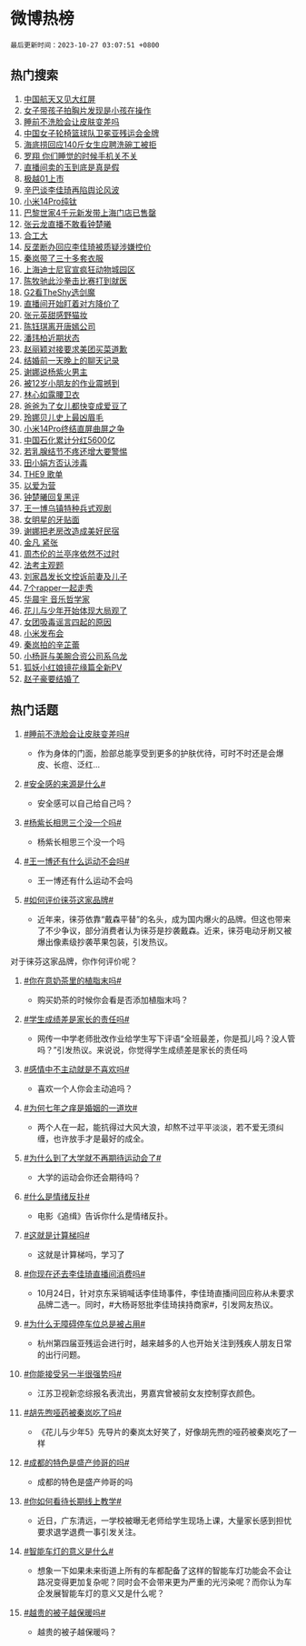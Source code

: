 # 微博热榜

`最后更新时间：2023-10-27 03:07:51 +0800`

## 热门搜索

1. [中国航天又见大红屏](https://m.weibo.cn/search?containerid=100103type%3D1%26t%3D10%26q%3D%23%E4%B8%AD%E5%9B%BD%E8%88%AA%E5%A4%A9%E5%8F%88%E8%A7%81%E5%A4%A7%E7%BA%A2%E5%B1%8F%23&stream_entry_id=51&isnewpage=1&extparam=seat%3D1%26c_type%3D51%26dgr%3D0%26pos%3D0%26cate%3D10103%26q%3D%2523%25E4%25B8%25AD%25E5%259B%25BD%25E8%2588%25AA%25E5%25A4%25A9%25E5%258F%2588%25E8%25A7%2581%25E5%25A4%25A7%25E7%25BA%25A2%25E5%25B1%258F%2523%26filter_type%3Drealtimehot%26stream_entry_id%3D51%26display_time%3D1698347270%26pre_seqid%3D1698347270213016535212)
1. [女子带孩子拍胸片发现是小孩在操作](https://m.weibo.cn/search?containerid=100103type%3D1%26t%3D10%26q%3D%23%E5%A5%B3%E5%AD%90%E5%B8%A6%E5%AD%A9%E5%AD%90%E6%8B%8D%E8%83%B8%E7%89%87%E5%8F%91%E7%8E%B0%E6%98%AF%E5%B0%8F%E5%AD%A9%E5%9C%A8%E6%93%8D%E4%BD%9C%23&stream_entry_id=31&isnewpage=1&extparam=seat%3D1%26realpos%3D1%26q%3D%2523%25E5%25A5%25B3%25E5%25AD%2590%25E5%25B8%25A6%25E5%25AD%25A9%25E5%25AD%2590%25E6%258B%258D%25E8%2583%25B8%25E7%2589%2587%25E5%258F%2591%25E7%258E%25B0%25E6%2598%25AF%25E5%25B0%258F%25E5%25AD%25A9%25E5%259C%25A8%25E6%2593%258D%25E4%25BD%259C%2523%26stream_entry_id%3D31%26c_type%3D31%26dgr%3D0%26pos%3D0%26cate%3D5001%26flag%3D2%26filter_type%3Drealtimehot%26band_rank%3D1%26lcate%3D5001%26display_time%3D1698347270%26pre_seqid%3D1698347270213016535212)
1. [睡前不洗脸会让皮肤变差吗](https://m.weibo.cn/search?containerid=100103type%3D1%26t%3D10%26q%3D%23%E7%9D%A1%E5%89%8D%E4%B8%8D%E6%B4%97%E8%84%B8%E4%BC%9A%E8%AE%A9%E7%9A%AE%E8%82%A4%E5%8F%98%E5%B7%AE%E5%90%97%23&stream_entry_id=31&isnewpage=1&extparam=seat%3D1%26realpos%3D2%26q%3D%2523%25E7%259D%25A1%25E5%2589%258D%25E4%25B8%258D%25E6%25B4%2597%25E8%2584%25B8%25E4%25BC%259A%25E8%25AE%25A9%25E7%259A%25AE%25E8%2582%25A4%25E5%258F%2598%25E5%25B7%25AE%25E5%2590%2597%2523%26stream_entry_id%3D31%26c_type%3D31%26dgr%3D0%26pos%3D1%26cate%3D5001%26flag%3D16%26filter_type%3Drealtimehot%26band_rank%3D2%26lcate%3D5001%26display_time%3D1698347270%26pre_seqid%3D1698347270213016535212)
1. [中国女子轮椅篮球队卫冕亚残运会金牌](https://m.weibo.cn/search?containerid=100103type%3D1%26t%3D10%26q%3D%23%E4%B8%AD%E5%9B%BD%E5%A5%B3%E5%AD%90%E8%BD%AE%E6%A4%85%E7%AF%AE%E7%90%83%E9%98%9F%E5%8D%AB%E5%86%95%E4%BA%9A%E6%AE%8B%E8%BF%90%E4%BC%9A%E9%87%91%E7%89%8C%23&stream_entry_id=31&isnewpage=1&extparam=seat%3D1%26realpos%3D3%26q%3D%2523%25E4%25B8%25AD%25E5%259B%25BD%25E5%25A5%25B3%25E5%25AD%2590%25E8%25BD%25AE%25E6%25A4%2585%25E7%25AF%25AE%25E7%2590%2583%25E9%2598%259F%25E5%258D%25AB%25E5%2586%2595%25E4%25BA%259A%25E6%25AE%258B%25E8%25BF%2590%25E4%25BC%259A%25E9%2587%2591%25E7%2589%258C%2523%26stream_entry_id%3D31%26c_type%3D31%26dgr%3D0%26pos%3D2%26cate%3D5001%26flag%3D0%26filter_type%3Drealtimehot%26band_rank%3D3%26lcate%3D5001%26display_time%3D1698347270%26pre_seqid%3D1698347270213016535212)
1. [海底捞回应140斤女生应聘洗碗工被拒](https://m.weibo.cn/search?containerid=100103type%3D1%26t%3D10%26q%3D%23%E6%B5%B7%E5%BA%95%E6%8D%9E%E5%9B%9E%E5%BA%94140%E6%96%A4%E5%A5%B3%E7%94%9F%E5%BA%94%E8%81%98%E6%B4%97%E7%A2%97%E5%B7%A5%E8%A2%AB%E6%8B%92%23&stream_entry_id=31&isnewpage=1&extparam=seat%3D1%26realpos%3D4%26q%3D%2523%25E6%25B5%25B7%25E5%25BA%2595%25E6%258D%259E%25E5%259B%259E%25E5%25BA%2594140%25E6%2596%25A4%25E5%25A5%25B3%25E7%2594%259F%25E5%25BA%2594%25E8%2581%2598%25E6%25B4%2597%25E7%25A2%2597%25E5%25B7%25A5%25E8%25A2%25AB%25E6%258B%2592%2523%26stream_entry_id%3D31%26c_type%3D31%26dgr%3D0%26pos%3D3%26cate%3D5001%26flag%3D0%26filter_type%3Drealtimehot%26band_rank%3D4%26lcate%3D5001%26display_time%3D1698347270%26pre_seqid%3D1698347270213016535212)
1. [罗翔 你们睡觉的时候手机关不关](https://m.weibo.cn/search?containerid=100103type%3D1%26t%3D10%26q%3D%E7%BD%97%E7%BF%94+%E4%BD%A0%E4%BB%AC%E7%9D%A1%E8%A7%89%E7%9A%84%E6%97%B6%E5%80%99%E6%89%8B%E6%9C%BA%E5%85%B3%E4%B8%8D%E5%85%B3&stream_entry_id=31&isnewpage=1&extparam=seat%3D1%26realpos%3D5%26q%3D%25E7%25BD%2597%25E7%25BF%2594%2520%25E4%25BD%25A0%25E4%25BB%25AC%25E7%259D%25A1%25E8%25A7%2589%25E7%259A%2584%25E6%2597%25B6%25E5%2580%2599%25E6%2589%258B%25E6%259C%25BA%25E5%2585%25B3%25E4%25B8%258D%25E5%2585%25B3%26stream_entry_id%3D31%26c_type%3D31%26dgr%3D0%26pos%3D4%26cate%3D5001%26flag%3D0%26filter_type%3Drealtimehot%26band_rank%3D5%26lcate%3D5001%26display_time%3D1698347270%26pre_seqid%3D1698347270213016535212)
1. [直播间卖的玉到底是真是假](https://m.weibo.cn/search?containerid=100103type%3D1%26t%3D10%26q%3D%23%E7%9B%B4%E6%92%AD%E9%97%B4%E5%8D%96%E7%9A%84%E7%8E%89%E5%88%B0%E5%BA%95%E6%98%AF%E7%9C%9F%E6%98%AF%E5%81%87%23&stream_entry_id=31&isnewpage=1&extparam=seat%3D1%26realpos%3D6%26q%3D%2523%25E7%259B%25B4%25E6%2592%25AD%25E9%2597%25B4%25E5%258D%2596%25E7%259A%2584%25E7%258E%2589%25E5%2588%25B0%25E5%25BA%2595%25E6%2598%25AF%25E7%259C%259F%25E6%2598%25AF%25E5%2581%2587%2523%26stream_entry_id%3D31%26c_type%3D31%26dgr%3D0%26pos%3D5%26cate%3D5001%26flag%3D0%26filter_type%3Drealtimehot%26band_rank%3D6%26lcate%3D5001%26display_time%3D1698347270%26pre_seqid%3D1698347270213016535212)
1. [极越01上市](https://m.weibo.cn/search?containerid=100103type%3D1%26t%3D10%26q%3D%23%E6%9E%81%E8%B6%8A01%E4%B8%8A%E5%B8%82%23&stream_entry_id=31&isnewpage=1&extparam=seat%3D1%26dgr%3D0%26q%3D%2523%25E6%259E%2581%25E8%25B6%258A01%25E4%25B8%258A%25E5%25B8%2582%2523%26stream_entry_id%3D31%26pos%3D6%26adid%3D209200%26c_type%3D31%26topic_ad%3D1%26band_rank%3D7%26cate%3D5001%26filter_type%3Drealtimehot%26is_ad_pos%3D1%26lcate%3D5001%26display_time%3D1698347270%26pre_seqid%3D1698347270213016535212)
1. [辛巴谈李佳琦再陷舆论风波](https://m.weibo.cn/search?containerid=100103type%3D1%26t%3D10%26q%3D%23%E8%BE%9B%E5%B7%B4%E8%B0%88%E6%9D%8E%E4%BD%B3%E7%90%A6%E5%86%8D%E9%99%B7%E8%88%86%E8%AE%BA%E9%A3%8E%E6%B3%A2%23&stream_entry_id=31&isnewpage=1&extparam=seat%3D1%26realpos%3D7%26q%3D%2523%25E8%25BE%259B%25E5%25B7%25B4%25E8%25B0%2588%25E6%259D%258E%25E4%25BD%25B3%25E7%2590%25A6%25E5%2586%258D%25E9%2599%25B7%25E8%2588%2586%25E8%25AE%25BA%25E9%25A3%258E%25E6%25B3%25A2%2523%26stream_entry_id%3D31%26c_type%3D31%26dgr%3D0%26pos%3D7%26cate%3D5001%26flag%3D0%26filter_type%3Drealtimehot%26band_rank%3D7%26lcate%3D5001%26display_time%3D1698347270%26pre_seqid%3D1698347270213016535212)
1. [小米14Pro纯钛](https://m.weibo.cn/search?containerid=100103type%3D1%26t%3D10%26q%3D%23%E5%B0%8F%E7%B1%B314Pro%E7%BA%AF%E9%92%9B%23&stream_entry_id=31&isnewpage=1&extparam=seat%3D1%26realpos%3D8%26q%3D%2523%25E5%25B0%258F%25E7%25B1%25B314Pro%25E7%25BA%25AF%25E9%2592%259B%2523%26stream_entry_id%3D31%26c_type%3D31%26dgr%3D0%26pos%3D8%26cate%3D5001%26flag%3D0%26filter_type%3Drealtimehot%26band_rank%3D8%26lcate%3D5001%26display_time%3D1698347270%26pre_seqid%3D1698347270213016535212)
1. [巴黎世家4千元新发带上海门店已售罄](https://m.weibo.cn/search?containerid=100103type%3D1%26t%3D10%26q%3D%23%E5%B7%B4%E9%BB%8E%E4%B8%96%E5%AE%B64%E5%8D%83%E5%85%83%E6%96%B0%E5%8F%91%E5%B8%A6%E4%B8%8A%E6%B5%B7%E9%97%A8%E5%BA%97%E5%B7%B2%E5%94%AE%E7%BD%84%23&stream_entry_id=31&isnewpage=1&extparam=seat%3D1%26realpos%3D9%26q%3D%2523%25E5%25B7%25B4%25E9%25BB%258E%25E4%25B8%2596%25E5%25AE%25B64%25E5%258D%2583%25E5%2585%2583%25E6%2596%25B0%25E5%258F%2591%25E5%25B8%25A6%25E4%25B8%258A%25E6%25B5%25B7%25E9%2597%25A8%25E5%25BA%2597%25E5%25B7%25B2%25E5%2594%25AE%25E7%25BD%2584%2523%26stream_entry_id%3D31%26c_type%3D31%26dgr%3D0%26pos%3D9%26cate%3D5001%26flag%3D0%26filter_type%3Drealtimehot%26band_rank%3D9%26lcate%3D5001%26display_time%3D1698347270%26pre_seqid%3D1698347270213016535212)
1. [张云龙直播不敢看钟楚曦](https://m.weibo.cn/search?containerid=100103type%3D1%26t%3D10%26q%3D%23%E5%BC%A0%E4%BA%91%E9%BE%99%E7%9B%B4%E6%92%AD%E4%B8%8D%E6%95%A2%E7%9C%8B%E9%92%9F%E6%A5%9A%E6%9B%A6%23&stream_entry_id=31&isnewpage=1&extparam=seat%3D1%26realpos%3D10%26q%3D%2523%25E5%25BC%25A0%25E4%25BA%2591%25E9%25BE%2599%25E7%259B%25B4%25E6%2592%25AD%25E4%25B8%258D%25E6%2595%25A2%25E7%259C%258B%25E9%2592%259F%25E6%25A5%259A%25E6%259B%25A6%2523%26stream_entry_id%3D31%26c_type%3D31%26dgr%3D0%26pos%3D10%26cate%3D5001%26flag%3D0%26filter_type%3Drealtimehot%26band_rank%3D10%26lcate%3D5001%26display_time%3D1698347270%26pre_seqid%3D1698347270213016535212)
1. [合工大](https://m.weibo.cn/search?containerid=100103type%3D1%26t%3D10%26q%3D%E5%90%88%E5%B7%A5%E5%A4%A7&stream_entry_id=31&isnewpage=1&extparam=seat%3D1%26realpos%3D11%26q%3D%25E5%2590%2588%25E5%25B7%25A5%25E5%25A4%25A7%26stream_entry_id%3D31%26c_type%3D31%26dgr%3D0%26pos%3D11%26cate%3D5001%26flag%3D0%26filter_type%3Drealtimehot%26band_rank%3D11%26lcate%3D5001%26display_time%3D1698347270%26pre_seqid%3D1698347270213016535212)
1. [反垄断办回应李佳琦被质疑涉嫌控价](https://m.weibo.cn/search?containerid=100103type%3D1%26t%3D10%26q%3D%23%E5%8F%8D%E5%9E%84%E6%96%AD%E5%8A%9E%E5%9B%9E%E5%BA%94%E6%9D%8E%E4%BD%B3%E7%90%A6%E8%A2%AB%E8%B4%A8%E7%96%91%E6%B6%89%E5%AB%8C%E6%8E%A7%E4%BB%B7%23&stream_entry_id=31&isnewpage=1&extparam=seat%3D1%26realpos%3D12%26q%3D%2523%25E5%258F%258D%25E5%259E%2584%25E6%2596%25AD%25E5%258A%259E%25E5%259B%259E%25E5%25BA%2594%25E6%259D%258E%25E4%25BD%25B3%25E7%2590%25A6%25E8%25A2%25AB%25E8%25B4%25A8%25E7%2596%2591%25E6%25B6%2589%25E5%25AB%258C%25E6%258E%25A7%25E4%25BB%25B7%2523%26stream_entry_id%3D31%26c_type%3D31%26dgr%3D0%26pos%3D12%26cate%3D5001%26flag%3D0%26filter_type%3Drealtimehot%26band_rank%3D12%26lcate%3D5001%26display_time%3D1698347270%26pre_seqid%3D1698347270213016535212)
1. [秦岚带了三十多套衣服](https://m.weibo.cn/search?containerid=100103type%3D1%26t%3D10%26q%3D%23%E7%A7%A6%E5%B2%9A%E5%B8%A6%E4%BA%86%E4%B8%89%E5%8D%81%E5%A4%9A%E5%A5%97%E8%A1%A3%E6%9C%8D%23&stream_entry_id=31&isnewpage=1&extparam=seat%3D1%26realpos%3D13%26q%3D%2523%25E7%25A7%25A6%25E5%25B2%259A%25E5%25B8%25A6%25E4%25BA%2586%25E4%25B8%2589%25E5%258D%2581%25E5%25A4%259A%25E5%25A5%2597%25E8%25A1%25A3%25E6%259C%258D%2523%26stream_entry_id%3D31%26c_type%3D31%26dgr%3D0%26pos%3D13%26cate%3D5001%26flag%3D0%26filter_type%3Drealtimehot%26band_rank%3D13%26lcate%3D5001%26display_time%3D1698347270%26pre_seqid%3D1698347270213016535212)
1. [上海迪士尼官宣疯狂动物城园区](https://m.weibo.cn/search?containerid=100103type%3D1%26t%3D10%26q%3D%23%E4%B8%8A%E6%B5%B7%E8%BF%AA%E5%A3%AB%E5%B0%BC%E5%AE%98%E5%AE%A3%E7%96%AF%E7%8B%82%E5%8A%A8%E7%89%A9%E5%9F%8E%E5%9B%AD%E5%8C%BA%23&stream_entry_id=31&isnewpage=1&extparam=seat%3D1%26realpos%3D14%26q%3D%2523%25E4%25B8%258A%25E6%25B5%25B7%25E8%25BF%25AA%25E5%25A3%25AB%25E5%25B0%25BC%25E5%25AE%2598%25E5%25AE%25A3%25E7%2596%25AF%25E7%258B%2582%25E5%258A%25A8%25E7%2589%25A9%25E5%259F%258E%25E5%259B%25AD%25E5%258C%25BA%2523%26stream_entry_id%3D31%26c_type%3D31%26dgr%3D0%26pos%3D14%26cate%3D5001%26flag%3D0%26filter_type%3Drealtimehot%26band_rank%3D14%26lcate%3D5001%26display_time%3D1698347270%26pre_seqid%3D1698347270213016535212)
1. [陈牧驰此沙拳击比赛打到就医](https://m.weibo.cn/search?containerid=100103type%3D1%26t%3D10%26q%3D%E9%99%88%E7%89%A7%E9%A9%B0%E6%AD%A4%E6%B2%99%E6%8B%B3%E5%87%BB%E6%AF%94%E8%B5%9B%E6%89%93%E5%88%B0%E5%B0%B1%E5%8C%BB&stream_entry_id=31&isnewpage=1&extparam=seat%3D1%26realpos%3D15%26q%3D%25E9%2599%2588%25E7%2589%25A7%25E9%25A9%25B0%25E6%25AD%25A4%25E6%25B2%2599%25E6%258B%25B3%25E5%2587%25BB%25E6%25AF%2594%25E8%25B5%259B%25E6%2589%2593%25E5%2588%25B0%25E5%25B0%25B1%25E5%258C%25BB%26stream_entry_id%3D31%26c_type%3D31%26dgr%3D0%26pos%3D15%26cate%3D5001%26flag%3D0%26filter_type%3Drealtimehot%26band_rank%3D15%26lcate%3D5001%26display_time%3D1698347270%26pre_seqid%3D1698347270213016535212)
1. [G2看TheShy选剑魔](https://m.weibo.cn/search?containerid=100103type%3D1%26t%3D10%26q%3DG2%E7%9C%8BTheShy%E9%80%89%E5%89%91%E9%AD%94&stream_entry_id=31&isnewpage=1&extparam=seat%3D1%26realpos%3D16%26q%3DG2%25E7%259C%258BTheShy%25E9%2580%2589%25E5%2589%2591%25E9%25AD%2594%26stream_entry_id%3D31%26c_type%3D31%26dgr%3D0%26pos%3D16%26cate%3D5001%26flag%3D0%26filter_type%3Drealtimehot%26band_rank%3D16%26lcate%3D5001%26display_time%3D1698347270%26pre_seqid%3D1698347270213016535212)
1. [直播间开始盯着对方降价了](https://m.weibo.cn/search?containerid=100103type%3D1%26t%3D10%26q%3D%23%E7%9B%B4%E6%92%AD%E9%97%B4%E5%BC%80%E5%A7%8B%E7%9B%AF%E7%9D%80%E5%AF%B9%E6%96%B9%E9%99%8D%E4%BB%B7%E4%BA%86%23&stream_entry_id=31&isnewpage=1&extparam=seat%3D1%26realpos%3D17%26q%3D%2523%25E7%259B%25B4%25E6%2592%25AD%25E9%2597%25B4%25E5%25BC%2580%25E5%25A7%258B%25E7%259B%25AF%25E7%259D%2580%25E5%25AF%25B9%25E6%2596%25B9%25E9%2599%258D%25E4%25BB%25B7%25E4%25BA%2586%2523%26stream_entry_id%3D31%26c_type%3D31%26dgr%3D0%26pos%3D17%26cate%3D5001%26flag%3D0%26filter_type%3Drealtimehot%26band_rank%3D17%26lcate%3D5001%26display_time%3D1698347270%26pre_seqid%3D1698347270213016535212)
1. [张元英甜感野猫妆](https://m.weibo.cn/search?containerid=100103type%3D1%26t%3D10%26q%3D%23%E5%BC%A0%E5%85%83%E8%8B%B1%E7%94%9C%E6%84%9F%E9%87%8E%E7%8C%AB%E5%A6%86%23&stream_entry_id=31&isnewpage=1&extparam=seat%3D1%26realpos%3D18%26q%3D%2523%25E5%25BC%25A0%25E5%2585%2583%25E8%258B%25B1%25E7%2594%259C%25E6%2584%259F%25E9%2587%258E%25E7%258C%25AB%25E5%25A6%2586%2523%26stream_entry_id%3D31%26c_type%3D31%26dgr%3D0%26pos%3D18%26cate%3D5001%26flag%3D0%26filter_type%3Drealtimehot%26band_rank%3D18%26lcate%3D5001%26display_time%3D1698347270%26pre_seqid%3D1698347270213016535212)
1. [陈钰琪离开唐嫣公司](https://m.weibo.cn/search?containerid=100103type%3D1%26t%3D10%26q%3D%23%E9%99%88%E9%92%B0%E7%90%AA%E7%A6%BB%E5%BC%80%E5%94%90%E5%AB%A3%E5%85%AC%E5%8F%B8%23&stream_entry_id=31&isnewpage=1&extparam=seat%3D1%26realpos%3D19%26q%3D%2523%25E9%2599%2588%25E9%2592%25B0%25E7%2590%25AA%25E7%25A6%25BB%25E5%25BC%2580%25E5%2594%2590%25E5%25AB%25A3%25E5%2585%25AC%25E5%258F%25B8%2523%26stream_entry_id%3D31%26c_type%3D31%26dgr%3D0%26pos%3D19%26cate%3D5001%26flag%3D0%26filter_type%3Drealtimehot%26band_rank%3D19%26lcate%3D5001%26display_time%3D1698347270%26pre_seqid%3D1698347270213016535212)
1. [潘玮柏近期状态](https://m.weibo.cn/search?containerid=100103type%3D1%26t%3D10%26q%3D%23%E6%BD%98%E7%8E%AE%E6%9F%8F%E8%BF%91%E6%9C%9F%E7%8A%B6%E6%80%81%23&stream_entry_id=31&isnewpage=1&extparam=seat%3D1%26realpos%3D20%26q%3D%2523%25E6%25BD%2598%25E7%258E%25AE%25E6%259F%258F%25E8%25BF%2591%25E6%259C%259F%25E7%258A%25B6%25E6%2580%2581%2523%26stream_entry_id%3D31%26c_type%3D31%26dgr%3D0%26pos%3D20%26cate%3D5001%26flag%3D0%26filter_type%3Drealtimehot%26band_rank%3D20%26lcate%3D5001%26display_time%3D1698347270%26pre_seqid%3D1698347270213016535212)
1. [赵丽颖对接要求美团买菜道歉](https://m.weibo.cn/search?containerid=100103type%3D1%26t%3D10%26q%3D%23%E8%B5%B5%E4%B8%BD%E9%A2%96%E5%AF%B9%E6%8E%A5%E8%A6%81%E6%B1%82%E7%BE%8E%E5%9B%A2%E4%B9%B0%E8%8F%9C%E9%81%93%E6%AD%89%23&stream_entry_id=31&isnewpage=1&extparam=seat%3D1%26realpos%3D21%26q%3D%2523%25E8%25B5%25B5%25E4%25B8%25BD%25E9%25A2%2596%25E5%25AF%25B9%25E6%258E%25A5%25E8%25A6%2581%25E6%25B1%2582%25E7%25BE%258E%25E5%259B%25A2%25E4%25B9%25B0%25E8%258F%259C%25E9%2581%2593%25E6%25AD%2589%2523%26stream_entry_id%3D31%26c_type%3D31%26dgr%3D0%26pos%3D21%26cate%3D5001%26flag%3D2%26filter_type%3Drealtimehot%26band_rank%3D21%26lcate%3D5001%26display_time%3D1698347270%26pre_seqid%3D1698347270213016535212)
1. [结婚前一天晚上的聊天记录](https://m.weibo.cn/search?containerid=100103type%3D1%26t%3D10%26q%3D%E7%BB%93%E5%A9%9A%E5%89%8D%E4%B8%80%E5%A4%A9%E6%99%9A%E4%B8%8A%E7%9A%84%E8%81%8A%E5%A4%A9%E8%AE%B0%E5%BD%95&stream_entry_id=31&isnewpage=1&extparam=seat%3D1%26realpos%3D22%26q%3D%25E7%25BB%2593%25E5%25A9%259A%25E5%2589%258D%25E4%25B8%2580%25E5%25A4%25A9%25E6%2599%259A%25E4%25B8%258A%25E7%259A%2584%25E8%2581%258A%25E5%25A4%25A9%25E8%25AE%25B0%25E5%25BD%2595%26stream_entry_id%3D31%26c_type%3D31%26dgr%3D0%26pos%3D22%26cate%3D5001%26flag%3D0%26filter_type%3Drealtimehot%26band_rank%3D22%26lcate%3D5001%26display_time%3D1698347270%26pre_seqid%3D1698347270213016535212)
1. [谢娜说杨紫火男主](https://m.weibo.cn/search?containerid=100103type%3D1%26t%3D10%26q%3D%23%E8%B0%A2%E5%A8%9C%E8%AF%B4%E6%9D%A8%E7%B4%AB%E7%81%AB%E7%94%B7%E4%B8%BB%23&stream_entry_id=31&isnewpage=1&extparam=seat%3D1%26realpos%3D23%26q%3D%2523%25E8%25B0%25A2%25E5%25A8%259C%25E8%25AF%25B4%25E6%259D%25A8%25E7%25B4%25AB%25E7%2581%25AB%25E7%2594%25B7%25E4%25B8%25BB%2523%26stream_entry_id%3D31%26c_type%3D31%26dgr%3D0%26pos%3D23%26cate%3D5001%26flag%3D0%26filter_type%3Drealtimehot%26band_rank%3D23%26lcate%3D5001%26display_time%3D1698347270%26pre_seqid%3D1698347270213016535212)
1. [被12岁小朋友的作业震撼到](https://m.weibo.cn/search?containerid=100103type%3D1%26t%3D10%26q%3D%E8%A2%AB12%E5%B2%81%E5%B0%8F%E6%9C%8B%E5%8F%8B%E7%9A%84%E4%BD%9C%E4%B8%9A%E9%9C%87%E6%92%BC%E5%88%B0&stream_entry_id=31&isnewpage=1&extparam=seat%3D1%26realpos%3D24%26q%3D%25E8%25A2%25AB12%25E5%25B2%2581%25E5%25B0%258F%25E6%259C%258B%25E5%258F%258B%25E7%259A%2584%25E4%25BD%259C%25E4%25B8%259A%25E9%259C%2587%25E6%2592%25BC%25E5%2588%25B0%26stream_entry_id%3D31%26c_type%3D31%26dgr%3D0%26pos%3D24%26cate%3D5001%26flag%3D0%26filter_type%3Drealtimehot%26band_rank%3D24%26lcate%3D5001%26display_time%3D1698347270%26pre_seqid%3D1698347270213016535212)
1. [林心如露腰卫衣](https://m.weibo.cn/search?containerid=100103type%3D1%26t%3D10%26q%3D%23%E6%9E%97%E5%BF%83%E5%A6%82%E9%9C%B2%E8%85%B0%E5%8D%AB%E8%A1%A3%23&stream_entry_id=31&isnewpage=1&extparam=seat%3D1%26realpos%3D25%26q%3D%2523%25E6%259E%2597%25E5%25BF%2583%25E5%25A6%2582%25E9%259C%25B2%25E8%2585%25B0%25E5%258D%25AB%25E8%25A1%25A3%2523%26stream_entry_id%3D31%26c_type%3D31%26dgr%3D0%26pos%3D25%26cate%3D5001%26flag%3D1%26filter_type%3Drealtimehot%26band_rank%3D25%26lcate%3D5001%26display_time%3D1698347270%26pre_seqid%3D1698347270213016535212)
1. [爸爸为了女儿都快变成爱豆了](https://m.weibo.cn/search?containerid=100103type%3D1%26t%3D10%26q%3D%23%E7%88%B8%E7%88%B8%E4%B8%BA%E4%BA%86%E5%A5%B3%E5%84%BF%E9%83%BD%E5%BF%AB%E5%8F%98%E6%88%90%E7%88%B1%E8%B1%86%E4%BA%86%23&stream_entry_id=31&isnewpage=1&extparam=seat%3D1%26realpos%3D26%26q%3D%2523%25E7%2588%25B8%25E7%2588%25B8%25E4%25B8%25BA%25E4%25BA%2586%25E5%25A5%25B3%25E5%2584%25BF%25E9%2583%25BD%25E5%25BF%25AB%25E5%258F%2598%25E6%2588%2590%25E7%2588%25B1%25E8%25B1%2586%25E4%25BA%2586%2523%26stream_entry_id%3D31%26c_type%3D31%26dgr%3D0%26pos%3D26%26cate%3D5001%26flag%3D0%26filter_type%3Drealtimehot%26band_rank%3D26%26lcate%3D5001%26display_time%3D1698347270%26pre_seqid%3D1698347270213016535212)
1. [玲娜贝儿史上最凶眉毛](https://m.weibo.cn/search?containerid=100103type%3D1%26t%3D10%26q%3D%23%E7%8E%B2%E5%A8%9C%E8%B4%9D%E5%84%BF%E5%8F%B2%E4%B8%8A%E6%9C%80%E5%87%B6%E7%9C%89%E6%AF%9B%23&stream_entry_id=31&isnewpage=1&extparam=seat%3D1%26realpos%3D27%26q%3D%2523%25E7%258E%25B2%25E5%25A8%259C%25E8%25B4%259D%25E5%2584%25BF%25E5%258F%25B2%25E4%25B8%258A%25E6%259C%2580%25E5%2587%25B6%25E7%259C%2589%25E6%25AF%259B%2523%26stream_entry_id%3D31%26c_type%3D31%26dgr%3D0%26pos%3D27%26cate%3D5001%26flag%3D0%26filter_type%3Drealtimehot%26band_rank%3D27%26lcate%3D5001%26display_time%3D1698347270%26pre_seqid%3D1698347270213016535212)
1. [小米14Pro终结直屏曲屏之争](https://m.weibo.cn/search?containerid=100103type%3D1%26t%3D10%26q%3D%23%E5%B0%8F%E7%B1%B314Pro%E7%BB%88%E7%BB%93%E7%9B%B4%E5%B1%8F%E6%9B%B2%E5%B1%8F%E4%B9%8B%E4%BA%89%23&stream_entry_id=31&isnewpage=1&extparam=seat%3D1%26realpos%3D28%26q%3D%2523%25E5%25B0%258F%25E7%25B1%25B314Pro%25E7%25BB%2588%25E7%25BB%2593%25E7%259B%25B4%25E5%25B1%258F%25E6%259B%25B2%25E5%25B1%258F%25E4%25B9%258B%25E4%25BA%2589%2523%26stream_entry_id%3D31%26c_type%3D31%26dgr%3D0%26pos%3D28%26cate%3D5001%26flag%3D0%26filter_type%3Drealtimehot%26band_rank%3D28%26lcate%3D5001%26display_time%3D1698347270%26pre_seqid%3D1698347270213016535212)
1. [中国石化累计分红5600亿](https://m.weibo.cn/search?containerid=100103type%3D1%26t%3D10%26q%3D%23%E4%B8%AD%E5%9B%BD%E7%9F%B3%E5%8C%96%E7%B4%AF%E8%AE%A1%E5%88%86%E7%BA%A25600%E4%BA%BF%23&stream_entry_id=31&isnewpage=1&extparam=seat%3D1%26realpos%3D29%26q%3D%2523%25E4%25B8%25AD%25E5%259B%25BD%25E7%259F%25B3%25E5%258C%2596%25E7%25B4%25AF%25E8%25AE%25A1%25E5%2588%2586%25E7%25BA%25A25600%25E4%25BA%25BF%2523%26stream_entry_id%3D31%26c_type%3D31%26dgr%3D0%26pos%3D29%26cate%3D5001%26flag%3D0%26filter_type%3Drealtimehot%26band_rank%3D29%26lcate%3D5001%26display_time%3D1698347270%26pre_seqid%3D1698347270213016535212)
1. [若乳腺结节不疼还增大要警惕](https://m.weibo.cn/search?containerid=100103type%3D1%26t%3D10%26q%3D%23%E8%8B%A5%E4%B9%B3%E8%85%BA%E7%BB%93%E8%8A%82%E4%B8%8D%E7%96%BC%E8%BF%98%E5%A2%9E%E5%A4%A7%E8%A6%81%E8%AD%A6%E6%83%95%23&stream_entry_id=31&isnewpage=1&extparam=seat%3D1%26realpos%3D30%26q%3D%2523%25E8%258B%25A5%25E4%25B9%25B3%25E8%2585%25BA%25E7%25BB%2593%25E8%258A%2582%25E4%25B8%258D%25E7%2596%25BC%25E8%25BF%2598%25E5%25A2%259E%25E5%25A4%25A7%25E8%25A6%2581%25E8%25AD%25A6%25E6%2583%2595%2523%26stream_entry_id%3D31%26c_type%3D31%26dgr%3D0%26pos%3D30%26cate%3D5001%26flag%3D0%26filter_type%3Drealtimehot%26band_rank%3D30%26lcate%3D5001%26display_time%3D1698347270%26pre_seqid%3D1698347270213016535212)
1. [田小娟方否认涉毒](https://m.weibo.cn/search?containerid=100103type%3D1%26t%3D10%26q%3D%23%E7%94%B0%E5%B0%8F%E5%A8%9F%E6%96%B9%E5%90%A6%E8%AE%A4%E6%B6%89%E6%AF%92%23&stream_entry_id=31&isnewpage=1&extparam=seat%3D1%26realpos%3D31%26q%3D%2523%25E7%2594%25B0%25E5%25B0%258F%25E5%25A8%259F%25E6%2596%25B9%25E5%2590%25A6%25E8%25AE%25A4%25E6%25B6%2589%25E6%25AF%2592%2523%26stream_entry_id%3D31%26c_type%3D31%26dgr%3D0%26pos%3D31%26cate%3D5001%26flag%3D0%26filter_type%3Drealtimehot%26band_rank%3D31%26lcate%3D5001%26display_time%3D1698347270%26pre_seqid%3D1698347270213016535212)
1. [THE9 歌单](https://m.weibo.cn/search?containerid=100103type%3D1%26t%3D10%26q%3DTHE9+%E6%AD%8C%E5%8D%95&stream_entry_id=31&isnewpage=1&extparam=seat%3D1%26realpos%3D32%26q%3DTHE9%2520%25E6%25AD%258C%25E5%258D%2595%26stream_entry_id%3D31%26c_type%3D31%26dgr%3D0%26pos%3D32%26cate%3D5001%26flag%3D0%26filter_type%3Drealtimehot%26band_rank%3D32%26lcate%3D5001%26display_time%3D1698347270%26pre_seqid%3D1698347270213016535212)
1. [以爱为营](https://m.weibo.cn/search?containerid=100103type%3D1%26t%3D10%26q%3D%23%E4%BB%A5%E7%88%B1%E4%B8%BA%E8%90%A5%23&stream_entry_id=31&isnewpage=1&extparam=seat%3D1%26realpos%3D33%26q%3D%2523%25E4%25BB%25A5%25E7%2588%25B1%25E4%25B8%25BA%25E8%2590%25A5%2523%26stream_entry_id%3D31%26c_type%3D31%26dgr%3D0%26pos%3D33%26cate%3D5001%26flag%3D0%26filter_type%3Drealtimehot%26band_rank%3D33%26lcate%3D5001%26display_time%3D1698347270%26pre_seqid%3D1698347270213016535212)
1. [钟楚曦回复黑评](https://m.weibo.cn/search?containerid=100103type%3D1%26t%3D10%26q%3D%23%E9%92%9F%E6%A5%9A%E6%9B%A6%E5%9B%9E%E5%A4%8D%E9%BB%91%E8%AF%84%23&stream_entry_id=31&isnewpage=1&extparam=seat%3D1%26realpos%3D34%26q%3D%2523%25E9%2592%259F%25E6%25A5%259A%25E6%259B%25A6%25E5%259B%259E%25E5%25A4%258D%25E9%25BB%2591%25E8%25AF%2584%2523%26stream_entry_id%3D31%26c_type%3D31%26dgr%3D0%26pos%3D34%26cate%3D5001%26flag%3D0%26filter_type%3Drealtimehot%26band_rank%3D34%26lcate%3D5001%26display_time%3D1698347270%26pre_seqid%3D1698347270213016535212)
1. [王一博乌镇特种兵式观剧](https://m.weibo.cn/search?containerid=100103type%3D1%26t%3D10%26q%3D%23%E7%8E%8B%E4%B8%80%E5%8D%9A%E4%B9%8C%E9%95%87%E7%89%B9%E7%A7%8D%E5%85%B5%E5%BC%8F%E8%A7%82%E5%89%A7%23&stream_entry_id=31&isnewpage=1&extparam=seat%3D1%26realpos%3D35%26q%3D%2523%25E7%258E%258B%25E4%25B8%2580%25E5%258D%259A%25E4%25B9%258C%25E9%2595%2587%25E7%2589%25B9%25E7%25A7%258D%25E5%2585%25B5%25E5%25BC%258F%25E8%25A7%2582%25E5%2589%25A7%2523%26stream_entry_id%3D31%26c_type%3D31%26dgr%3D0%26pos%3D35%26cate%3D5001%26flag%3D0%26filter_type%3Drealtimehot%26band_rank%3D35%26lcate%3D5001%26display_time%3D1698347270%26pre_seqid%3D1698347270213016535212)
1. [女明星的牙贴面](https://m.weibo.cn/search?containerid=100103type%3D1%26t%3D10%26q%3D%23%E5%A5%B3%E6%98%8E%E6%98%9F%E7%9A%84%E7%89%99%E8%B4%B4%E9%9D%A2%23&stream_entry_id=31&isnewpage=1&extparam=seat%3D1%26realpos%3D36%26q%3D%2523%25E5%25A5%25B3%25E6%2598%258E%25E6%2598%259F%25E7%259A%2584%25E7%2589%2599%25E8%25B4%25B4%25E9%259D%25A2%2523%26stream_entry_id%3D31%26c_type%3D31%26dgr%3D0%26pos%3D36%26cate%3D5001%26flag%3D0%26filter_type%3Drealtimehot%26band_rank%3D36%26lcate%3D5001%26display_time%3D1698347270%26pre_seqid%3D1698347270213016535212)
1. [谢娜把老房改造成美好民宿](https://m.weibo.cn/search?containerid=100103type%3D1%26t%3D10%26q%3D%23%E8%B0%A2%E5%A8%9C%E6%8A%8A%E8%80%81%E6%88%BF%E6%94%B9%E9%80%A0%E6%88%90%E7%BE%8E%E5%A5%BD%E6%B0%91%E5%AE%BF%23&stream_entry_id=31&isnewpage=1&extparam=seat%3D1%26realpos%3D37%26q%3D%2523%25E8%25B0%25A2%25E5%25A8%259C%25E6%258A%258A%25E8%2580%2581%25E6%2588%25BF%25E6%2594%25B9%25E9%2580%25A0%25E6%2588%2590%25E7%25BE%258E%25E5%25A5%25BD%25E6%25B0%2591%25E5%25AE%25BF%2523%26stream_entry_id%3D31%26c_type%3D31%26dgr%3D0%26pos%3D37%26cate%3D5001%26flag%3D0%26filter_type%3Drealtimehot%26band_rank%3D37%26lcate%3D5001%26display_time%3D1698347270%26pre_seqid%3D1698347270213016535212)
1. [金凡 紧张](https://m.weibo.cn/search?containerid=100103type%3D1%26t%3D10%26q%3D%E9%87%91%E5%87%A1+%E7%B4%A7%E5%BC%A0&stream_entry_id=31&isnewpage=1&extparam=seat%3D1%26realpos%3D38%26q%3D%25E9%2587%2591%25E5%2587%25A1%2520%25E7%25B4%25A7%25E5%25BC%25A0%26stream_entry_id%3D31%26c_type%3D31%26dgr%3D0%26pos%3D38%26cate%3D5001%26flag%3D0%26filter_type%3Drealtimehot%26band_rank%3D38%26lcate%3D5001%26display_time%3D1698347270%26pre_seqid%3D1698347270213016535212)
1. [周杰伦的兰亭序依然不过时](https://m.weibo.cn/search?containerid=100103type%3D1%26t%3D10%26q%3D%E5%91%A8%E6%9D%B0%E4%BC%A6%E7%9A%84%E5%85%B0%E4%BA%AD%E5%BA%8F%E4%BE%9D%E7%84%B6%E4%B8%8D%E8%BF%87%E6%97%B6&stream_entry_id=31&isnewpage=1&extparam=seat%3D1%26realpos%3D39%26q%3D%25E5%2591%25A8%25E6%259D%25B0%25E4%25BC%25A6%25E7%259A%2584%25E5%2585%25B0%25E4%25BA%25AD%25E5%25BA%258F%25E4%25BE%259D%25E7%2584%25B6%25E4%25B8%258D%25E8%25BF%2587%25E6%2597%25B6%26stream_entry_id%3D31%26c_type%3D31%26dgr%3D0%26pos%3D39%26cate%3D5001%26flag%3D0%26filter_type%3Drealtimehot%26band_rank%3D39%26lcate%3D5001%26display_time%3D1698347270%26pre_seqid%3D1698347270213016535212)
1. [法考主观题](https://m.weibo.cn/search?containerid=100103type%3D1%26t%3D10%26q%3D%23%E6%B3%95%E8%80%83%E4%B8%BB%E8%A7%82%E9%A2%98%23&stream_entry_id=31&isnewpage=1&extparam=seat%3D1%26realpos%3D40%26q%3D%2523%25E6%25B3%2595%25E8%2580%2583%25E4%25B8%25BB%25E8%25A7%2582%25E9%25A2%2598%2523%26stream_entry_id%3D31%26c_type%3D31%26dgr%3D0%26pos%3D40%26cate%3D5001%26flag%3D0%26filter_type%3Drealtimehot%26band_rank%3D40%26lcate%3D5001%26display_time%3D1698347270%26pre_seqid%3D1698347270213016535212)
1. [刘家昌发长文控诉前妻及儿子](https://m.weibo.cn/search?containerid=100103type%3D1%26t%3D10%26q%3D%23%E5%88%98%E5%AE%B6%E6%98%8C%E5%8F%91%E9%95%BF%E6%96%87%E6%8E%A7%E8%AF%89%E5%89%8D%E5%A6%BB%E5%8F%8A%E5%84%BF%E5%AD%90%23&stream_entry_id=31&isnewpage=1&extparam=seat%3D1%26realpos%3D41%26q%3D%2523%25E5%2588%2598%25E5%25AE%25B6%25E6%2598%258C%25E5%258F%2591%25E9%2595%25BF%25E6%2596%2587%25E6%258E%25A7%25E8%25AF%2589%25E5%2589%258D%25E5%25A6%25BB%25E5%258F%258A%25E5%2584%25BF%25E5%25AD%2590%2523%26stream_entry_id%3D31%26c_type%3D31%26dgr%3D0%26pos%3D41%26cate%3D5001%26flag%3D0%26filter_type%3Drealtimehot%26band_rank%3D41%26lcate%3D5001%26display_time%3D1698347270%26pre_seqid%3D1698347270213016535212)
1. [7个rapper一起走秀](https://m.weibo.cn/search?containerid=100103type%3D1%26t%3D10%26q%3D%237%E4%B8%AArapper%E4%B8%80%E8%B5%B7%E8%B5%B0%E7%A7%80%23&stream_entry_id=31&isnewpage=1&extparam=seat%3D1%26realpos%3D42%26q%3D%25237%25E4%25B8%25AArapper%25E4%25B8%2580%25E8%25B5%25B7%25E8%25B5%25B0%25E7%25A7%2580%2523%26stream_entry_id%3D31%26c_type%3D31%26dgr%3D0%26pos%3D42%26cate%3D5001%26flag%3D0%26filter_type%3Drealtimehot%26band_rank%3D42%26lcate%3D5001%26display_time%3D1698347270%26pre_seqid%3D1698347270213016535212)
1. [华晨宇 音乐哲学家](https://m.weibo.cn/search?containerid=100103type%3D1%26t%3D10%26q%3D%E5%8D%8E%E6%99%A8%E5%AE%87+%E9%9F%B3%E4%B9%90%E5%93%B2%E5%AD%A6%E5%AE%B6&stream_entry_id=31&isnewpage=1&extparam=seat%3D1%26realpos%3D43%26q%3D%25E5%258D%258E%25E6%2599%25A8%25E5%25AE%2587%2520%25E9%259F%25B3%25E4%25B9%2590%25E5%2593%25B2%25E5%25AD%25A6%25E5%25AE%25B6%26stream_entry_id%3D31%26c_type%3D31%26dgr%3D0%26pos%3D43%26cate%3D5001%26flag%3D0%26filter_type%3Drealtimehot%26band_rank%3D43%26lcate%3D5001%26display_time%3D1698347270%26pre_seqid%3D1698347270213016535212)
1. [花儿与少年开始体现大局观了](https://m.weibo.cn/search?containerid=100103type%3D1%26t%3D10%26q%3D%E8%8A%B1%E5%84%BF%E4%B8%8E%E5%B0%91%E5%B9%B4%E5%BC%80%E5%A7%8B%E4%BD%93%E7%8E%B0%E5%A4%A7%E5%B1%80%E8%A7%82%E4%BA%86&stream_entry_id=31&isnewpage=1&extparam=seat%3D1%26realpos%3D44%26q%3D%25E8%258A%25B1%25E5%2584%25BF%25E4%25B8%258E%25E5%25B0%2591%25E5%25B9%25B4%25E5%25BC%2580%25E5%25A7%258B%25E4%25BD%2593%25E7%258E%25B0%25E5%25A4%25A7%25E5%25B1%2580%25E8%25A7%2582%25E4%25BA%2586%26stream_entry_id%3D31%26c_type%3D31%26dgr%3D0%26pos%3D44%26cate%3D5001%26flag%3D0%26filter_type%3Drealtimehot%26band_rank%3D44%26lcate%3D5001%26display_time%3D1698347270%26pre_seqid%3D1698347270213016535212)
1. [女团吸毒谣言四起的原因](https://m.weibo.cn/search?containerid=100103type%3D1%26t%3D10%26q%3D%23%E5%A5%B3%E5%9B%A2%E5%90%B8%E6%AF%92%E8%B0%A3%E8%A8%80%E5%9B%9B%E8%B5%B7%E7%9A%84%E5%8E%9F%E5%9B%A0%23&stream_entry_id=31&isnewpage=1&extparam=seat%3D1%26realpos%3D45%26q%3D%2523%25E5%25A5%25B3%25E5%259B%25A2%25E5%2590%25B8%25E6%25AF%2592%25E8%25B0%25A3%25E8%25A8%2580%25E5%259B%259B%25E8%25B5%25B7%25E7%259A%2584%25E5%258E%259F%25E5%259B%25A0%2523%26stream_entry_id%3D31%26c_type%3D31%26dgr%3D0%26pos%3D45%26cate%3D5001%26flag%3D0%26filter_type%3Drealtimehot%26band_rank%3D45%26lcate%3D5001%26display_time%3D1698347270%26pre_seqid%3D1698347270213016535212)
1. [小米发布会](https://m.weibo.cn/search?containerid=100103type%3D1%26t%3D10%26q%3D%E5%B0%8F%E7%B1%B3%E5%8F%91%E5%B8%83%E4%BC%9A&stream_entry_id=31&isnewpage=1&extparam=seat%3D1%26realpos%3D46%26q%3D%25E5%25B0%258F%25E7%25B1%25B3%25E5%258F%2591%25E5%25B8%2583%25E4%25BC%259A%26stream_entry_id%3D31%26c_type%3D31%26dgr%3D0%26pos%3D46%26cate%3D5001%26flag%3D0%26filter_type%3Drealtimehot%26band_rank%3D46%26lcate%3D5001%26display_time%3D1698347270%26pre_seqid%3D1698347270213016535212)
1. [秦岚拍的辛芷蕾](https://m.weibo.cn/search?containerid=100103type%3D1%26t%3D10%26q%3D%23%E7%A7%A6%E5%B2%9A%E6%8B%8D%E7%9A%84%E8%BE%9B%E8%8A%B7%E8%95%BE%23&stream_entry_id=31&isnewpage=1&extparam=seat%3D1%26realpos%3D47%26q%3D%2523%25E7%25A7%25A6%25E5%25B2%259A%25E6%258B%258D%25E7%259A%2584%25E8%25BE%259B%25E8%258A%25B7%25E8%2595%25BE%2523%26stream_entry_id%3D31%26c_type%3D31%26dgr%3D0%26pos%3D47%26cate%3D5001%26flag%3D0%26filter_type%3Drealtimehot%26band_rank%3D47%26lcate%3D5001%26display_time%3D1698347270%26pre_seqid%3D1698347270213016535212)
1. [小杨哥与美腕合资公司系乌龙](https://m.weibo.cn/search?containerid=100103type%3D1%26t%3D10%26q%3D%23%E5%B0%8F%E6%9D%A8%E5%93%A5%E4%B8%8E%E7%BE%8E%E8%85%95%E5%90%88%E8%B5%84%E5%85%AC%E5%8F%B8%E7%B3%BB%E4%B9%8C%E9%BE%99%23&stream_entry_id=31&isnewpage=1&extparam=seat%3D1%26realpos%3D48%26q%3D%2523%25E5%25B0%258F%25E6%259D%25A8%25E5%2593%25A5%25E4%25B8%258E%25E7%25BE%258E%25E8%2585%2595%25E5%2590%2588%25E8%25B5%2584%25E5%2585%25AC%25E5%258F%25B8%25E7%25B3%25BB%25E4%25B9%258C%25E9%25BE%2599%2523%26stream_entry_id%3D31%26c_type%3D31%26dgr%3D0%26pos%3D48%26cate%3D5001%26flag%3D0%26filter_type%3Drealtimehot%26band_rank%3D48%26lcate%3D5001%26display_time%3D1698347270%26pre_seqid%3D1698347270213016535212)
1. [狐妖小红娘镜花缘篇全新PV](https://m.weibo.cn/search?containerid=100103type%3D1%26t%3D10%26q%3D%23%E7%8B%90%E5%A6%96%E5%B0%8F%E7%BA%A2%E5%A8%98%E9%95%9C%E8%8A%B1%E7%BC%98%E7%AF%87%E5%85%A8%E6%96%B0PV%23&stream_entry_id=31&isnewpage=1&extparam=seat%3D1%26realpos%3D49%26q%3D%2523%25E7%258B%2590%25E5%25A6%2596%25E5%25B0%258F%25E7%25BA%25A2%25E5%25A8%2598%25E9%2595%259C%25E8%258A%25B1%25E7%25BC%2598%25E7%25AF%2587%25E5%2585%25A8%25E6%2596%25B0PV%2523%26stream_entry_id%3D31%26c_type%3D31%26dgr%3D0%26pos%3D49%26cate%3D5001%26flag%3D0%26filter_type%3Drealtimehot%26band_rank%3D49%26lcate%3D5001%26display_time%3D1698347270%26pre_seqid%3D1698347270213016535212)
1. [赵子豪要结婚了](https://m.weibo.cn/search?containerid=100103type%3D1%26t%3D10%26q%3D%E8%B5%B5%E5%AD%90%E8%B1%AA%E8%A6%81%E7%BB%93%E5%A9%9A%E4%BA%86&stream_entry_id=31&isnewpage=1&extparam=seat%3D1%26realpos%3D50%26q%3D%25E8%25B5%25B5%25E5%25AD%2590%25E8%25B1%25AA%25E8%25A6%2581%25E7%25BB%2593%25E5%25A9%259A%25E4%25BA%2586%26stream_entry_id%3D31%26c_type%3D31%26dgr%3D0%26pos%3D50%26cate%3D5001%26flag%3D0%26filter_type%3Drealtimehot%26band_rank%3D50%26lcate%3D5001%26display_time%3D1698347270%26pre_seqid%3D1698347270213016535212)

## 热门话题

1. [#睡前不洗脸会让皮肤变差吗#](https://m.weibo.cn/search?containerid=231522type%3D1%26t%3D10%26q%3D%23%E7%9D%A1%E5%89%8D%E4%B8%8D%E6%B4%97%E8%84%B8%E4%BC%9A%E8%AE%A9%E7%9A%AE%E8%82%A4%E5%8F%98%E5%B7%AE%E5%90%97%23&stream_entry_id=128&isnewpage=1&extparam=seat%3D1%26dgr%3D0%26pos%3D1-0-0%26c_type%3D128%26unitid%3D1698312787217%26cate%3D5004%26lcate%3D5004%26display_time%3D1698347271%26pre_seqid%3D1698347271195015561185)
    - 作为身体的门面，脸部总能享受到更多的护肤优待，可时不时还是会爆皮、长痘、泛红…

1. [#安全感的来源是什么#](https://m.weibo.cn/search?containerid=231522type%3D1%26t%3D10%26q%3D%23%E5%AE%89%E5%85%A8%E6%84%9F%E7%9A%84%E6%9D%A5%E6%BA%90%E6%98%AF%E4%BB%80%E4%B9%88%23&stream_entry_id=128&isnewpage=1&extparam=seat%3D1%26dgr%3D0%26pos%3D1-0-1%26c_type%3D128%26unitid%3D1698223989913%26cate%3D5004%26lcate%3D5004%26display_time%3D1698347271%26pre_seqid%3D1698347271195015561185)
    - 安全感可以自己给自己吗？

1. [#杨紫长相思三个没一个吗#](https://m.weibo.cn/search?containerid=231522type%3D1%26t%3D10%26q%3D%23%E6%9D%A8%E7%B4%AB%E9%95%BF%E7%9B%B8%E6%80%9D%E4%B8%89%E4%B8%AA%E6%B2%A1%E4%B8%80%E4%B8%AA%E5%90%97%23&stream_entry_id=128&isnewpage=1&extparam=seat%3D1%26dgr%3D0%26pos%3D1-0-2%26c_type%3D128%26unitid%3D1698331716546%26cate%3D5004%26lcate%3D5004%26display_time%3D1698347271%26pre_seqid%3D1698347271195015561185)
    - 杨紫长相思三个没一个吗

1. [#王一博还有什么运动不会吗#](https://m.weibo.cn/search?containerid=231522type%3D1%26t%3D10%26q%3D%23%E7%8E%8B%E4%B8%80%E5%8D%9A%E8%BF%98%E6%9C%89%E4%BB%80%E4%B9%88%E8%BF%90%E5%8A%A8%E4%B8%8D%E4%BC%9A%E5%90%97%23&stream_entry_id=128&isnewpage=1&extparam=seat%3D1%26dgr%3D0%26pos%3D1-0-3%26c_type%3D128%26unitid%3D1698317876980%26cate%3D5004%26lcate%3D5004%26display_time%3D1698347271%26pre_seqid%3D1698347271195015561185)
    - 王一博还有什么运动不会吗

1. [#如何评价徕芬这家品牌#](https://m.weibo.cn/search?containerid=231522type%3D1%26t%3D10%26q%3D%23%E5%A6%82%E4%BD%95%E8%AF%84%E4%BB%B7%E5%BE%95%E8%8A%AC%E8%BF%99%E5%AE%B6%E5%93%81%E7%89%8C%23&stream_entry_id=128&isnewpage=1&extparam=seat%3D1%26dgr%3D0%26pos%3D1-0-4%26c_type%3D128%26unitid%3D1698190690906%26cate%3D5004%26lcate%3D5004%26display_time%3D1698347271%26pre_seqid%3D1698347271195015561185)
    - 近年来，徕芬依靠“戴森平替”的名头，成为国内爆火的品牌。但这也带来了不少争议，部分消费者认为徕芬是抄袭戴森。近来，徕芬电动牙刷又被爆出像素级抄袭苹果包装，引发热议。

对于徕芬这家品牌，你作何评价呢？

1. [#你在意奶茶里的植脂末吗#](https://m.weibo.cn/search?containerid=231522type%3D1%26t%3D10%26q%3D%23%E4%BD%A0%E5%9C%A8%E6%84%8F%E5%A5%B6%E8%8C%B6%E9%87%8C%E7%9A%84%E6%A4%8D%E8%84%82%E6%9C%AB%E5%90%97%23&stream_entry_id=128&isnewpage=1&extparam=seat%3D1%26dgr%3D0%26pos%3D1-0-5%26c_type%3D128%26unitid%3D1698296609552%26cate%3D5004%26lcate%3D5004%26display_time%3D1698347271%26pre_seqid%3D1698347271195015561185)
    - 购买奶茶的时候你会看是否添加植脂末吗？

1. [#学生成绩差是家长的责任吗#](https://m.weibo.cn/search?containerid=231522type%3D1%26t%3D10%26q%3D%23%E5%AD%A6%E7%94%9F%E6%88%90%E7%BB%A9%E5%B7%AE%E6%98%AF%E5%AE%B6%E9%95%BF%E7%9A%84%E8%B4%A3%E4%BB%BB%E5%90%97%23&stream_entry_id=128&isnewpage=1&extparam=seat%3D1%26dgr%3D0%26pos%3D1-0-6%26c_type%3D128%26unitid%3D1698209903547%26cate%3D5004%26lcate%3D5004%26display_time%3D1698347271%26pre_seqid%3D1698347271195015561185)
    - 网传一中学老师批改作业给学生写下评语“全班最差，你是孤儿吗？没人管吗？”引发热议。来说说，你觉得学生成绩差是家长的责任吗

1. [#感情中不主动就是不喜欢吗#](https://m.weibo.cn/search?containerid=231522type%3D1%26t%3D10%26q%3D%23%E6%84%9F%E6%83%85%E4%B8%AD%E4%B8%8D%E4%B8%BB%E5%8A%A8%E5%B0%B1%E6%98%AF%E4%B8%8D%E5%96%9C%E6%AC%A2%E5%90%97%23&stream_entry_id=128&isnewpage=1&extparam=seat%3D1%26dgr%3D0%26pos%3D1-0-7%26c_type%3D128%26unitid%3D1698309790974%26cate%3D5004%26lcate%3D5004%26display_time%3D1698347271%26pre_seqid%3D1698347271195015561185)
    - 喜欢一个人你会主动追吗？

1. [#为何七年之痒是婚姻的一道坎#](https://m.weibo.cn/search?containerid=231522type%3D1%26t%3D10%26q%3D%23%E4%B8%BA%E4%BD%95%E4%B8%83%E5%B9%B4%E4%B9%8B%E7%97%92%E6%98%AF%E5%A9%9A%E5%A7%BB%E7%9A%84%E4%B8%80%E9%81%93%E5%9D%8E%23&stream_entry_id=128&isnewpage=1&extparam=seat%3D1%26dgr%3D0%26pos%3D1-0-8%26c_type%3D128%26unitid%3D1698277410885%26cate%3D5004%26lcate%3D5004%26display_time%3D1698347271%26pre_seqid%3D1698347271195015561185)
    - 两个人在一起，能抗得过大风大浪，却熬不过平平淡淡，若不爱无须纠缠，也许放手才是最好的成全。

1. [#为什么到了大学就不再期待运动会了#](https://m.weibo.cn/search?containerid=231522type%3D1%26t%3D10%26q%3D%23%E4%B8%BA%E4%BB%80%E4%B9%88%E5%88%B0%E4%BA%86%E5%A4%A7%E5%AD%A6%E5%B0%B1%E4%B8%8D%E5%86%8D%E6%9C%9F%E5%BE%85%E8%BF%90%E5%8A%A8%E4%BC%9A%E4%BA%86%23&stream_entry_id=128&isnewpage=1&extparam=seat%3D1%26dgr%3D0%26pos%3D1-0-9%26c_type%3D128%26unitid%3D1698240211921%26cate%3D5004%26lcate%3D5004%26display_time%3D1698347271%26pre_seqid%3D1698347271195015561185)
    - 大学的运动会你还会期待吗？

1. [#什么是情绪反扑#](https://m.weibo.cn/search?containerid=231522type%3D1%26t%3D10%26q%3D%23%E4%BB%80%E4%B9%88%E6%98%AF%E6%83%85%E7%BB%AA%E5%8F%8D%E6%89%91%23&stream_entry_id=128&isnewpage=1&extparam=seat%3D1%26dgr%3D0%26pos%3D1-0-10%26c_type%3D128%26unitid%3D1698215606313%26cate%3D5004%26lcate%3D5004%26display_time%3D1698347271%26pre_seqid%3D1698347271195015561185)
    - 电影《追缉》告诉你什么是情绪反扑。

1. [#这就是计算梯吗#](https://m.weibo.cn/search?containerid=231522type%3D1%26t%3D10%26q%3D%23%E8%BF%99%E5%B0%B1%E6%98%AF%E8%AE%A1%E7%AE%97%E6%A2%AF%E5%90%97%23&stream_entry_id=128&isnewpage=1&extparam=seat%3D1%26dgr%3D0%26pos%3D1-0-11%26c_type%3D128%26unitid%3D1698209890414%26cate%3D5004%26lcate%3D5004%26display_time%3D1698347271%26pre_seqid%3D1698347271195015561185)
    - 这就是计算梯吗，学习了

1. [#你现在还去李佳琦直播间消费吗#](https://m.weibo.cn/search?containerid=231522type%3D1%26t%3D10%26q%3D%23%E4%BD%A0%E7%8E%B0%E5%9C%A8%E8%BF%98%E5%8E%BB%E6%9D%8E%E4%BD%B3%E7%90%A6%E7%9B%B4%E6%92%AD%E9%97%B4%E6%B6%88%E8%B4%B9%E5%90%97%23&stream_entry_id=128&isnewpage=1&extparam=seat%3D1%26dgr%3D0%26pos%3D1-0-12%26c_type%3D128%26unitid%3D1698294530094%26cate%3D5004%26lcate%3D5004%26display_time%3D1698347271%26pre_seqid%3D1698347271195015561185)
    - 10月24日，针对京东采销喊话李佳琦事件，李佳琦直播间回应称从未要求品牌二选一。同时，#大杨哥怒批李佳琦挟持商家#，引发网友热议。

1. [#为什么无障碍停车位总是被占用#](https://m.weibo.cn/search?containerid=231522type%3D1%26t%3D10%26q%3D%23%E4%B8%BA%E4%BB%80%E4%B9%88%E6%97%A0%E9%9A%9C%E7%A2%8D%E5%81%9C%E8%BD%A6%E4%BD%8D%E6%80%BB%E6%98%AF%E8%A2%AB%E5%8D%A0%E7%94%A8%23&stream_entry_id=128&isnewpage=1&extparam=seat%3D1%26dgr%3D0%26pos%3D1-0-13%26c_type%3D128%26unitid%3D1698199972724%26cate%3D5004%26lcate%3D5004%26display_time%3D1698347271%26pre_seqid%3D1698347271195015561185)
    - 杭州第四届亚残运会进行时，越来越多的人也开始关注到残疾人朋友日常的出行问题。

1. [#你能接受另一半很强势吗#](https://m.weibo.cn/search?containerid=231522type%3D1%26t%3D10%26q%3D%23%E4%BD%A0%E8%83%BD%E6%8E%A5%E5%8F%97%E5%8F%A6%E4%B8%80%E5%8D%8A%E5%BE%88%E5%BC%BA%E5%8A%BF%E5%90%97%23&stream_entry_id=128&isnewpage=1&extparam=seat%3D1%26dgr%3D0%26pos%3D1-0-14%26c_type%3D128%26unitid%3D1698233613244%26cate%3D5004%26lcate%3D5004%26display_time%3D1698347271%26pre_seqid%3D1698347271195015561185)
    - 江苏卫视新恋综报名表流出，男嘉宾曾被前女友控制穿衣颜色。

1. [#胡先煦哑药被秦岚吃了吗#](https://m.weibo.cn/search?containerid=231522type%3D1%26t%3D10%26q%3D%23%E8%83%A1%E5%85%88%E7%85%A6%E5%93%91%E8%8D%AF%E8%A2%AB%E7%A7%A6%E5%B2%9A%E5%90%83%E4%BA%86%E5%90%97%23&stream_entry_id=128&isnewpage=1&extparam=seat%3D1%26dgr%3D0%26pos%3D1-0-15%26c_type%3D128%26unitid%3D1698296367634%26cate%3D5004%26lcate%3D5004%26display_time%3D1698347271%26pre_seqid%3D1698347271195015561185)
    - 《花儿与少年5》先导片的秦岚太好笑了，好像胡先煦的哑药被秦岚吃了一样

1. [#成都的特色是盛产帅哥的吗#](https://m.weibo.cn/search?containerid=231522type%3D1%26t%3D10%26q%3D%23%E6%88%90%E9%83%BD%E7%9A%84%E7%89%B9%E8%89%B2%E6%98%AF%E7%9B%9B%E4%BA%A7%E5%B8%85%E5%93%A5%E7%9A%84%E5%90%97%23&stream_entry_id=128&isnewpage=1&extparam=seat%3D1%26dgr%3D0%26pos%3D1-0-16%26c_type%3D128%26unitid%3D1698289453759%26cate%3D5004%26lcate%3D5004%26display_time%3D1698347271%26pre_seqid%3D1698347271195015561185)
    - 成都的特色是盛产帅哥的吗

1. [#你如何看待长期线上教学#](https://m.weibo.cn/search?containerid=231522type%3D1%26t%3D10%26q%3D%23%E4%BD%A0%E5%A6%82%E4%BD%95%E7%9C%8B%E5%BE%85%E9%95%BF%E6%9C%9F%E7%BA%BF%E4%B8%8A%E6%95%99%E5%AD%A6%23&stream_entry_id=128&isnewpage=1&extparam=seat%3D1%26dgr%3D0%26pos%3D1-0-17%26c_type%3D128%26unitid%3D1698276502628%26cate%3D5004%26lcate%3D5004%26display_time%3D1698347271%26pre_seqid%3D1698347271195015561185)
    - 近日，广东清远，一学校被曝无老师给学生现场上课，大量家长感到担忧要求退学退费一事引发关注。

1. [#智能车灯的意义是什么#](https://m.weibo.cn/search?containerid=231522type%3D1%26t%3D10%26q%3D%23%E6%99%BA%E8%83%BD%E8%BD%A6%E7%81%AF%E7%9A%84%E6%84%8F%E4%B9%89%E6%98%AF%E4%BB%80%E4%B9%88%23&stream_entry_id=128&isnewpage=1&extparam=seat%3D1%26dgr%3D0%26pos%3D1-0-18%26c_type%3D128%26unitid%3D1698228522197%26cate%3D5004%26lcate%3D5004%26display_time%3D1698347271%26pre_seqid%3D1698347271195015561185)
    - 想象一下如果未来街道上所有的车都配备了这样的智能车灯功能会不会让路况变得更加复杂呢？同时会不会带来更为严重的光污染呢？而你认为车企发展智能车灯的意义又是什么呢？

1. [#越贵的被子越保暖吗#](https://m.weibo.cn/search?containerid=231522type%3D1%26t%3D10%26q%3D%23%E8%B6%8A%E8%B4%B5%E7%9A%84%E8%A2%AB%E5%AD%90%E8%B6%8A%E4%BF%9D%E6%9A%96%E5%90%97%23&stream_entry_id=128&isnewpage=1&extparam=seat%3D1%26dgr%3D0%26pos%3D1-0-19%26c_type%3D128%26unitid%3D1698227610179%26cate%3D5004%26lcate%3D5004%26display_time%3D1698347271%26pre_seqid%3D1698347271195015561185)
    - 越贵的被子越保暖吗？


